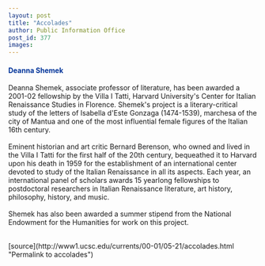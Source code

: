 ```yaml
---
layout: post
title: "Accolades"
author: Public Information Office
post_id: 377
images:
---
```


<h4>
  <font color="#003399"><b>Deanna Shemek</b></font>
</h4>
<p>
  Deanna Shemek, associate professor of literature, has been awarded a 2001-02 fellowship by the Villa I Tatti, Harvard University's Center for Italian Renaissance Studies in Florence. Shemek's project is a literary-critical study of the letters of Isabella d'Este Gonzaga (1474-1539), marchesa of the city of Mantua and one of the most influential female figures of the Italian 16th century.<br>
  <br>
  Eminent historian and art critic Bernard Berenson, who owned and lived in the Villa I Tatti for the first half of the 20th century, bequeathed it to Harvard upon his death in 1959 for the establishment of an international center devoted to study of the Italian Renaissance in all its aspects. Each year, an international panel of scholars awards 15 yearlong fellowships to postdoctoral researchers in Italian Renaissance literature, art history, philosophy, history, and music.<br>
  <br>
  Shemek has also been awarded a summer stipend from the National Endowment for the Humanities for work on this project.<br>
  <br>
  </p>
[source](http://www1.ucsc.edu/currents/00-01/05-21/accolades.html "Permalink to accolades")
